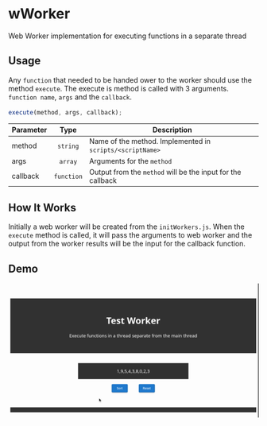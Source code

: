# wWorker
Web Worker implementation for executing functions in a separate thread

## Usage
Any `function` that needed to be handed ower to the worker should use the method `execute`. The execute is method is called with 3 arguments. `function name`, `args` and the `callback`. 

```javascript
execute(method, args, callback);
```
| Parameter   | Type           | Description  |
| ------------- |:-------------:| ----- |
| method      | `string` | Name of the method. Implemented in `scripts/<scriptName>`  |
| args      | `array`  |   Arguments for the `method` |
| callback | `function` |    Output from the `method` will be the input for the callback |


## How It Works
Initially a web worker will be created from the `initWorkers.js`.  When the `execute` method is called, it will pass the arguments to web worker and the output from the worker results will be the input for the callback function.
  
## Demo

![Sorting](https://github.com/heshanera/wWorker/blob/master/demo/sort.gif)

